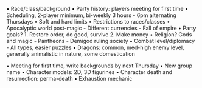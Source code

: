 • Race/class/background
• Party history: players meeting for first time
• Scheduling, 2-player minimum, bi-weekly 3 hours
	- 6pm alternating Thursdays
• Soft and hard limits
• Restrictions to races/classes
• Apocalyptic world post-magic
	- Different currencies
	- Fall of empire
• Party goals?
	1. Restore order, do good, survive
	2. Make money
• Religion? Gods and magic
	- Pantheons
	- Demigod ruling society
• Combat level/diplomacy
	- All types, easier puzzles
• Dragons: common, med-high enemy level, generally animalistic in nature, some domestication

• Meeting for first time, write backgrounds by next Thursday
• New group name
• Character models: 2D, 3D figurines
• Character death and resurrection: perma-death
• Exhaustion mechanic